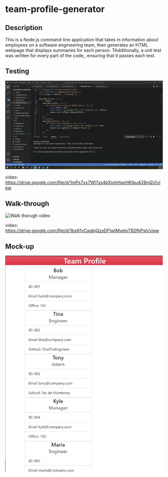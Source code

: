 # team-profile-generator

## Description
This is a Node.js command-line application that takes in information about employees on a software engineering team, then generates an HTML webpage that displays summaries for each person. TAdditionally, a unit test was written for every part of the code,, ensuring that it passes each test.

## Testing
![Test](./assets/testing.gif)

video: https://drive.google.com/file/d/1mPs7xx7Wl7ss4bXjohHaxHKIbuA28nQU/view

## Walk-through
![Walk thorugh video](./assets/team-profile-generator-demo.gif)

video: https://drive.google.com/file/d/1bsKfvCagbjQzxDFIwIMveIoTB2ftjPsh/view

## Mock-up
![Mock-up](./assets/deployed-html.jpg)
